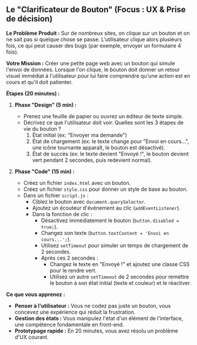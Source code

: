 ## Le "Clarificateur de Bouton" (Focus : UX & Prise de décision)

**Le Problème Produit :** Sur de nombreux sites, on clique sur un bouton et on ne sait pas si quelque chose se passe. L'utilisateur clique alors plusieurs fois, ce qui peut causer des bugs (par exemple, envoyer un formulaire 4 fois).

**Votre Mission :** Créer une petite page web avec un bouton qui simule l'envoi de données. Lorsque l'on clique, le bouton doit donner un retour visuel immédiat à l'utilisateur pour lui faire comprendre qu'une action est en cours et qu'il doit patienter.

**Étapes (20 minutes) :**

1. **Phase "Design" (5 min) :**
    - Prenez une feuille de papier ou ouvrez un éditeur de texte simple.
    - Décrivez ce que l'utilisateur doit voir. Quelles sont les 3 étapes de vie du bouton ?
        1. État initial (ex: "Envoyer ma demande")
        2. État de chargement (ex: le texte change pour "Envoi en cours...", une icône tournante apparaît, le bouton est désactivé).
        3. État de succès (ex: le texte devient "Envoyé !", le bouton devient vert pendant 2 secondes, puis redevient normal).

2. **Phase "Code" (15 min) :**
    - Créez un fichier `index.html` avec un bouton.
    - Créez un fichier `style.css` pour donner un style de base au bouton.
    - Dans un fichier `script.js` :
        - Ciblez le bouton avec `document.querySelector`.
        - Ajoutez un écouteur d'événement au clic (`addEventListener`).
        - Dans la fonction de clic :
            - Désactivez immédiatement le bouton (`button.disabled = true;`).
            - Changez son texte (`button.textContent = 'Envoi en cours...';`).
            - Utilisez `setTimeout` pour simuler un temps de chargement de 2 secondes.
            - Après ces 2 secondes :
                - Changez le texte en "Envoyé !" et ajoutez une classe CSS pour le rendre vert.
                - Utilisez un autre `setTimeout` de 2 secondes pour remettre le bouton à son état initial (texte et couleur) et le réactiver.

**Ce que vous apprenez :**

- **Penser à l'utilisateur :** Vous ne codez pas juste un bouton, vous concevez une expérience qui réduit la frustration.
- **Gestion des états :** Vous manipulez l'état d'un élément de l'interface, une compétence fondamentale en front-end.
- **Prototypage rapide :** En 20 minutes, vous avez résolu un problème d'UX courant.
